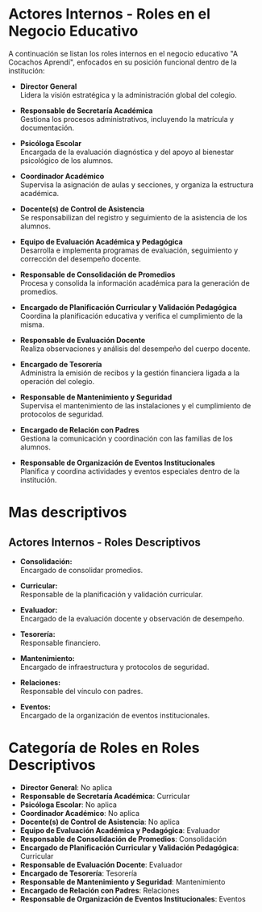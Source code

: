 # Actores Internos - Roles en el Negocio Educativo

A continuación se listan los roles internos en el negocio educativo "A Cocachos Aprendí", enfocados en su posición funcional dentro de la institución:

- **Director General**  
  Lidera la visión estratégica y la administración global del colegio.

- **Responsable de Secretaría Académica**  
  Gestiona los procesos administrativos, incluyendo la matrícula y documentación.

- **Psicóloga Escolar**  
  Encargada de la evaluación diagnóstica y del apoyo al bienestar psicológico de los alumnos.

- **Coordinador Académico**  
  Supervisa la asignación de aulas y secciones, y organiza la estructura académica.

- **Docente(s) de Control de Asistencia**  
  Se responsabilizan del registro y seguimiento de la asistencia de los alumnos.

- **Equipo de Evaluación Académica y Pedagógica**  
  Desarrolla e implementa programas de evaluación, seguimiento y corrección del desempeño docente.

- **Responsable de Consolidación de Promedios**  
  Procesa y consolida la información académica para la generación de promedios.

- **Encargado de Planificación Curricular y Validación Pedagógica**  
  Coordina la planificación educativa y verifica el cumplimiento de la misma.

- **Responsable de Evaluación Docente**  
  Realiza observaciones y análisis del desempeño del cuerpo docente.

- **Encargado de Tesorería**  
  Administra la emisión de recibos y la gestión financiera ligada a la operación del colegio.

- **Responsable de Mantenimiento y Seguridad**  
  Supervisa el mantenimiento de las instalaciones y el cumplimiento de protocolos de seguridad.

- **Encargado de Relación con Padres**  
  Gestiona la comunicación y coordinación con las familias de los alumnos.

- **Responsable de Organización de Eventos Institucionales**  
  Planifica y coordina actividades y eventos especiales dentro de la institución.


# Mas descriptivos

## Actores Internos - Roles Descriptivos

- **Consolidación:**  
  Encargado de consolidar promedios.

- **Curricular:**  
  Responsable de la planificación y validación curricular.

- **Evaluador:**  
  Encargado de la evaluación docente y observación de desempeño.

- **Tesorería:**  
  Responsable financiero.

- **Mantenimiento:**  
  Encargado de infraestructura y protocolos de seguridad.

- **Relaciones:**  
  Responsable del vínculo con padres.

- **Eventos:**  
  Encargado de la organización de eventos institucionales.

# Categoría de Roles en Roles Descriptivos

- **Director General**: No aplica
- **Responsable de Secretaría Académica**: Curricular
- **Psicóloga Escolar**: No aplica
- **Coordinador Académico**: No aplica
- **Docente(s) de Control de Asistencia**: No aplica
- **Equipo de Evaluación Académica y Pedagógica**: Evaluador
- **Responsable de Consolidación de Promedios**: Consolidación
- **Encargado de Planificación Curricular y Validación Pedagógica**: Curricular
- **Responsable de Evaluación Docente**: Evaluador
- **Encargado de Tesorería**: Tesorería
- **Responsable de Mantenimiento y Seguridad**: Mantenimiento
- **Encargado de Relación con Padres**: Relaciones
- **Responsable de Organización de Eventos Institucionales**: Eventos